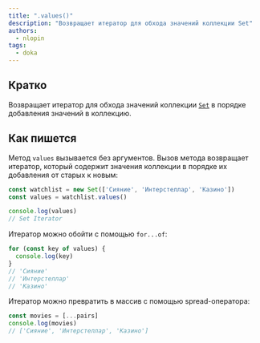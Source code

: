 ```yaml
---
title: ".values()"
description: "Возвращает итератор для обхода значений коллекции Set"
authors:
  - nlopin
tags:
  - doka
---
```


## Кратко

Возвращает итератор для обхода значений коллекции [`Set`](/js/set) в порядке добавления значений в коллекцию.

## Как пишется

Метод `values` вызывается без аргументов. Вызов метода возвращает итератор, который содержит значения коллекции в порядке их добавления от старых к новым:

```js
const watchlist = new Set(['Сияние', 'Интерстеллар', 'Казино'])
const values = watchlist.values()

console.log(values)
// Set Iterator
```

Итератор можно обойти с помощью `for...of`:

```js
for (const key of values) {
  console.log(key)
}
// 'Сияние'
// 'Интерстеллар'
// 'Казино'
```

Итератор можно превратить в массив с помощью spread-оператора:

```js
const movies = [...pairs]
console.log(movies)
// ['Сияние', 'Интерстеллар', 'Казино']
```

